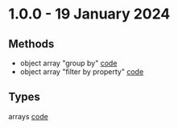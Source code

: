 # 1.0.0 - 19 January 2024

## Methods

- object array "group by" [code](src/modules/objects/groupby.ts)
- object array "filter by property" [code](src/modules/objects/filter.ts)

## Types

arrays [code](src/types/array.ts)